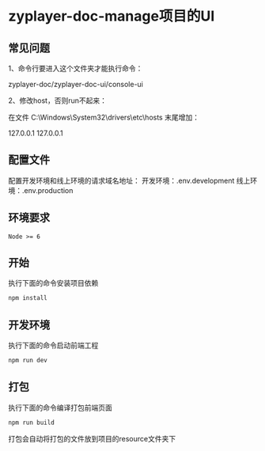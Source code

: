 # zyplayer-doc-manage项目的UI

## 常见问题

1、命令行要进入这个文件夹才能执行命令：

zyplayer-doc/zyplayer-doc-ui/console-ui

2、修改host，否则run不起来：

在文件 C:\Windows\System32\drivers\etc\hosts 末尾增加：

127.0.0.1 127.0.0.1

## 配置文件

配置开发环境和线上环境的请求域名地址：
开发环境：.env.development
线上环境：.env.production

## 环境要求

`Node >= 6`

## 开始
执行下面的命令安装项目依赖
``` bash
npm install
```

## 开发环境
执行下面的命令启动前端工程
``` bash
npm run dev
```

## 打包
执行下面的命令编译打包前端页面
``` bash
npm run build
```
打包会自动将打包的文件放到项目的resource文件夹下